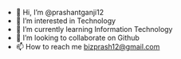 - 👋 Hi, I’m @prashantganji12
- 👀 I’m interested in Technology
- 🌱 I’m currently learning Information Technology
- 💞️ I’m looking to collaborate on Github
- 📫 How to reach me bizprash12@gmail.com

<!---
prashantganji12/prashantganji12 is a ✨ special ✨ repository because its `README.md` (this file) appears on your GitHub profile.
You can click the Preview link to take a look at your changes.
--->
